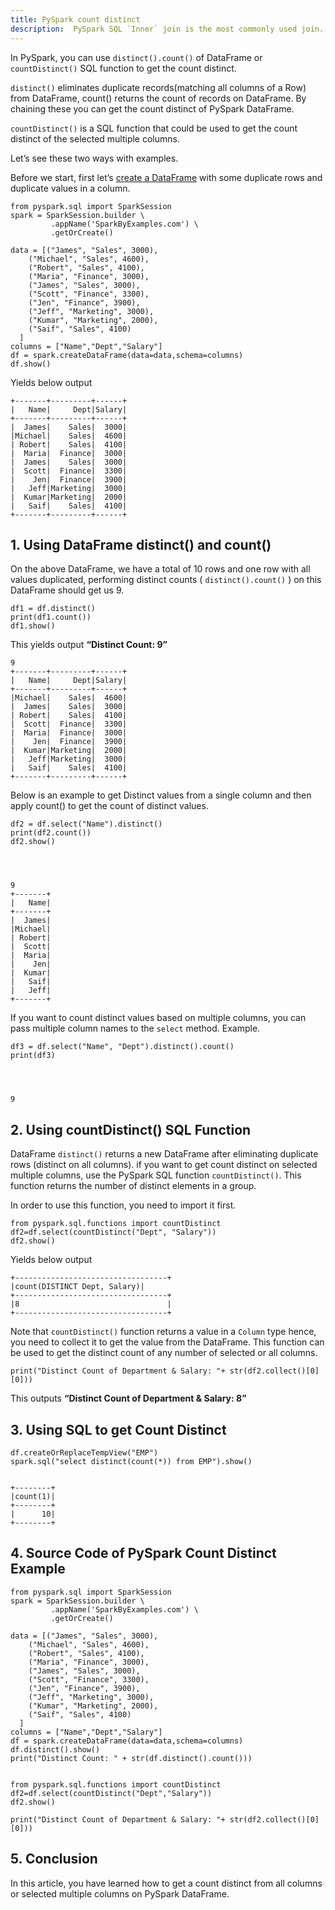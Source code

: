```yaml
---
title: PySpark count distinct
description:  PySpark SQL `Inner` join is the most commonly used join. It joins two DataFrames on key columns, and if keys don't match, the rows are dropped from both datasets (`emp` & `dept`)
---
```


In PySpark, you can use `distinct().count()` of DataFrame or `countDistinct()` SQL function to get the count distinct.

`distinct()` eliminates duplicate records(matching all columns of a Row) from DataFrame, count() returns the count of records on DataFrame. By chaining these you can get the count distinct of PySpark DataFrame.

`countDistinct()` is a SQL function that could be used to get the count distinct of the selected multiple columns.

Let’s see these two ways with examples.

Before we start, first let’s [create a DataFrame](https://sparkbyexamples.com/spark/different-ways-to-create-a-spark-dataframe/) with some duplicate rows and duplicate values in a column.

    
    
    from pyspark.sql import SparkSession
    spark = SparkSession.builder \
             .appName('SparkByExamples.com') \
             .getOrCreate()
    
    data = [("James", "Sales", 3000),
        ("Michael", "Sales", 4600),
        ("Robert", "Sales", 4100),
        ("Maria", "Finance", 3000),
        ("James", "Sales", 3000),
        ("Scott", "Finance", 3300),
        ("Jen", "Finance", 3900),
        ("Jeff", "Marketing", 3000),
        ("Kumar", "Marketing", 2000),
        ("Saif", "Sales", 4100)
      ]
    columns = ["Name","Dept","Salary"]
    df = spark.createDataFrame(data=data,schema=columns)
    df.show()
    

Yields below output

    
    
    +-------+---------+------+
    |   Name|     Dept|Salary|
    +-------+---------+------+
    |  James|    Sales|  3000|
    |Michael|    Sales|  4600|
    | Robert|    Sales|  4100|
    |  Maria|  Finance|  3000|
    |  James|    Sales|  3000|
    |  Scott|  Finance|  3300|
    |    Jen|  Finance|  3900|
    |   Jeff|Marketing|  3000|
    |  Kumar|Marketing|  2000|
    |   Saif|    Sales|  4100|
    +-------+---------+------+
    
    

1\. Using DataFrame distinct() and count()
------------------------------------------

On the above DataFrame, we have a total of 10 rows and one row with all values duplicated, performing distinct counts ( `distinct().count()` ) on this DataFrame should get us 9.

    
    
    df1 = df.distinct()
    print(df1.count())
    df1.show()
    

This yields output **“Distinct Count: 9”**

    
    
    9
    +-------+---------+------+
    |   Name|     Dept|Salary|
    +-------+---------+------+
    |Michael|    Sales|  4600|
    |  James|    Sales|  3000|
    | Robert|    Sales|  4100|
    |  Scott|  Finance|  3300|
    |  Maria|  Finance|  3000|
    |    Jen|  Finance|  3900|
    |  Kumar|Marketing|  2000|
    |   Jeff|Marketing|  3000|
    |   Saif|    Sales|  4100|
    +-------+---------+------+
    

Below is an example to get Distinct values from a single column and then apply count() to get the count of distinct values.

    
    
    df2 = df.select("Name").distinct()
    print(df2.count())
    df2.show()
    

    
    
    9
    +-------+
    |   Name|
    +-------+
    |  James|
    |Michael|
    | Robert|
    |  Scott|
    |  Maria|
    |    Jen|
    |  Kumar|
    |   Saif|
    |   Jeff|
    +-------+
    

If you want to count distinct values based on multiple columns, you can pass multiple column names to the `select` method. Example.

    
    
    df3 = df.select("Name", "Dept").distinct().count()
    print(df3)
    

    
    
    9
    

2\. Using countDistinct() SQL Function
--------------------------------------

DataFrame `distinct()` returns a new DataFrame after eliminating duplicate rows (distinct on all columns). if you want to get count distinct on selected multiple columns, use the PySpark SQL function `countDistinct()`. This function returns the number of distinct elements in a group.

In order to use this function, you need to import it first.

    
    from pyspark.sql.functions import countDistinct
    df2=df.select(countDistinct("Dept", "Salary"))
    df2.show()
    

Yields below output

    
    
    +----------------------------------+
    |count(DISTINCT Dept, Salary)|
    +----------------------------------+
    |8                                 |
    +----------------------------------+
    

Note that `countDistinct()` function returns a value in a `Column` type hence, you need to collect it to get the value from the DataFrame. This function can be used to get the distinct count of any number of selected or all columns.

    
    
    print("Distinct Count of Department & Salary: "+ str(df2.collect()[0][0]))
    

This outputs **“Distinct Count of Department & Salary: 8”**

3\. Using SQL to get Count Distinct
-----------------------------------

    
    df.createOrReplaceTempView("EMP")
    spark.sql("select distinct(count(*)) from EMP").show()
    
    
    +--------+
    |count(1)|
    +--------+
    |      10|
    +--------+
    

4\. Source Code of PySpark Count Distinct Example
-------------------------------------------------

    
    from pyspark.sql import SparkSession
    spark = SparkSession.builder \
             .appName('SparkByExamples.com') \
             .getOrCreate()
    
    data = [("James", "Sales", 3000),
        ("Michael", "Sales", 4600),
        ("Robert", "Sales", 4100),
        ("Maria", "Finance", 3000),
        ("James", "Sales", 3000),
        ("Scott", "Finance", 3300),
        ("Jen", "Finance", 3900),
        ("Jeff", "Marketing", 3000),
        ("Kumar", "Marketing", 2000),
        ("Saif", "Sales", 4100)
      ]
    columns = ["Name","Dept","Salary"]
    df = spark.createDataFrame(data=data,schema=columns)
    df.distinct().show()
    print("Distinct Count: " + str(df.distinct().count()))
    
    
    from pyspark.sql.functions import countDistinct
    df2=df.select(countDistinct("Dept","Salary"))
    df2.show()
    
    print("Distinct Count of Department & Salary: "+ str(df2.collect()[0][0]))
    

5\. Conclusion
--------------

In this article, you have learned how to get a count distinct from all columns or selected multiple columns on PySpark DataFrame.